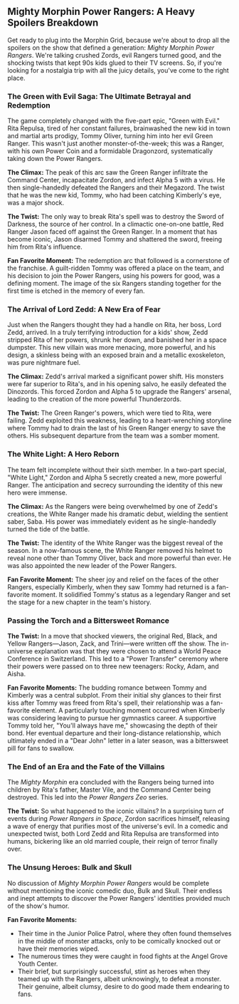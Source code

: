 ## Mighty Morphin Power Rangers: A Heavy Spoilers Breakdown

Get ready to plug into the Morphin Grid, because we're about to drop all the spoilers on the show that defined a generation: *Mighty Morphin Power Rangers*. We're talking crushed Zords, evil Rangers turned good, and the shocking twists that kept 90s kids glued to their TV screens. So, if you're looking for a nostalgia trip with all the juicy details, you've come to the right place.

### The Green with Evil Saga: The Ultimate Betrayal and Redemption

The game completely changed with the five-part epic, "Green with Evil." Rita Repulsa, tired of her constant failures, brainwashed the new kid in town and martial arts prodigy, Tommy Oliver, turning him into her evil Green Ranger. This wasn't just another monster-of-the-week; this was a Ranger, with his own Power Coin and a formidable Dragonzord, systematically taking down the Power Rangers.

**The Climax:** The peak of this arc saw the Green Ranger infiltrate the Command Center, incapacitate Zordon, and infect Alpha 5 with a virus. He then single-handedly defeated the Rangers and their Megazord. The twist that he was the new kid, Tommy, who had been catching Kimberly's eye, was a major shock.

**The Twist:** The only way to break Rita's spell was to destroy the Sword of Darkness, the source of her control. In a climactic one-on-one battle, Red Ranger Jason faced off against the Green Ranger. In a moment that has become iconic, Jason disarmed Tommy and shattered the sword, freeing him from Rita's influence.

**Fan Favorite Moment:** The redemption arc that followed is a cornerstone of the franchise. A guilt-ridden Tommy was offered a place on the team, and his decision to join the Power Rangers, using his powers for good, was a defining moment. The image of the six Rangers standing together for the first time is etched in the memory of every fan.

### The Arrival of Lord Zedd: A New Era of Fear

Just when the Rangers thought they had a handle on Rita, her boss, Lord Zedd, arrived. In a truly terrifying introduction for a kids' show, Zedd stripped Rita of her powers, shrunk her down, and banished her in a space dumpster. This new villain was more menacing, more powerful, and his design, a skinless being with an exposed brain and a metallic exoskeleton, was pure nightmare fuel.

**The Climax:** Zedd's arrival marked a significant power shift. His monsters were far superior to Rita's, and in his opening salvo, he easily defeated the Dinozords. This forced Zordon and Alpha 5 to upgrade the Rangers' arsenal, leading to the creation of the more powerful Thunderzords.

**The Twist:** The Green Ranger's powers, which were tied to Rita, were failing. Zedd exploited this weakness, leading to a heart-wrenching storyline where Tommy had to drain the last of his Green Ranger energy to save the others. His subsequent departure from the team was a somber moment.

### The White Light: A Hero Reborn

The team felt incomplete without their sixth member. In a two-part special, "White Light," Zordon and Alpha 5 secretly created a new, more powerful Ranger. The anticipation and secrecy surrounding the identity of this new hero were immense.

**The Climax:** As the Rangers were being overwhelmed by one of Zedd's creations, the White Ranger made his dramatic debut, wielding the sentient saber, Saba. His power was immediately evident as he single-handedly turned the tide of the battle.

**The Twist:** The identity of the White Ranger was the biggest reveal of the season. In a now-famous scene, the White Ranger removed his helmet to reveal none other than Tommy Oliver, back and more powerful than ever. He was also appointed the new leader of the Power Rangers.

**Fan Favorite Moment:** The sheer joy and relief on the faces of the other Rangers, especially Kimberly, when they saw Tommy had returned is a fan-favorite moment. It solidified Tommy's status as a legendary Ranger and set the stage for a new chapter in the team's history.

### Passing the Torch and a Bittersweet Romance

**The Twist:** In a move that shocked viewers, the original Red, Black, and Yellow Rangers—Jason, Zack, and Trini—were written off the show. The in-universe explanation was that they were chosen to attend a World Peace Conference in Switzerland. This led to a "Power Transfer" ceremony where their powers were passed on to three new teenagers: Rocky, Adam, and Aisha.

**Fan Favorite Moments:** The budding romance between Tommy and Kimberly was a central subplot. From their initial shy glances to their first kiss after Tommy was freed from Rita's spell, their relationship was a fan-favorite element. A particularly touching moment occurred when Kimberly was considering leaving to pursue her gymnastics career. A supportive Tommy told her, "You'll always have me," showcasing the depth of their bond. Her eventual departure and their long-distance relationship, which ultimately ended in a "Dear John" letter in a later season, was a bittersweet pill for fans to swallow.

### The End of an Era and the Fate of the Villains

The *Mighty Morphin* era concluded with the Rangers being turned into children by Rita's father, Master Vile, and the Command Center being destroyed. This led into the *Power Rangers Zeo* series.

**The Twist:** So what happened to the iconic villains? In a surprising turn of events during *Power Rangers in Space*, Zordon sacrifices himself, releasing a wave of energy that purifies most of the universe's evil. In a comedic and unexpected twist, both Lord Zedd and Rita Repulsa are transformed into humans, bickering like an old married couple, their reign of terror finally over.

### The Unsung Heroes: Bulk and Skull

No discussion of *Mighty Morphin Power Rangers* would be complete without mentioning the iconic comedic duo, Bulk and Skull. Their endless and inept attempts to discover the Power Rangers' identities provided much of the show's humor.

**Fan Favorite Moments:**
* Their time in the Junior Police Patrol, where they often found themselves in the middle of monster attacks, only to be comically knocked out or have their memories wiped.
* The numerous times they were caught in food fights at the Angel Grove Youth Center.
* Their brief, but surprisingly successful, stint as heroes when they teamed up with the Rangers, albeit unknowingly, to defeat a monster. Their genuine, albeit clumsy, desire to do good made them endearing to fans.